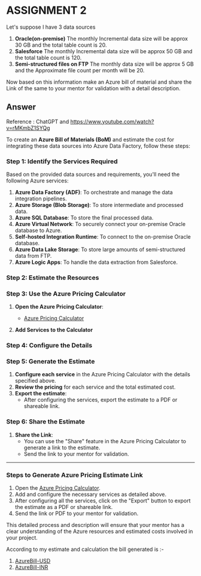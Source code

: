 # ASSIGNMENT 2

Let's suppose I have 3 data sources 
1) **Oracle(on-premise)** The monthly Incremental data size will be approx 30 GB and the total table count is 20. 
2) **Salesforce** The monthly Incremental data size will be approx 50 GB and the total table count is 120. 
3) **Semi-structured files on FTP** The monthly data size will be approx 5 GB and the Approximate file count per month will be 20.

Now based on this information make an Azure bill of material and share the Link of the same to your mentor for validation with a detail description.

## Answer

Reference : ChatGPT and https://www.youtube.com/watch?v=rMKmbZ1SYQg

To create an **Azure Bill of Materials (BoM)** and estimate the cost for integrating these data sources into Azure Data Factory, follow these steps:

### Step 1: Identify the Services Required

Based on the provided data sources and requirements, you'll need the following Azure services:

1. **Azure Data Factory (ADF)**: To orchestrate and manage the data integration pipelines.
2. **Azure Storage (Blob Storage)**: To store intermediate and processed data.
3. **Azure SQL Database**: To store the final processed data.
4. **Azure Virtual Network**: To securely connect your on-premise Oracle database to Azure.
5. **Self-hosted Integration Runtime**: To connect to the on-premise Oracle database.
6. **Azure Data Lake Storage**: To store large amounts of semi-structured data from FTP.
7. **Azure Logic Apps**: To handle the data extraction from Salesforce.

### Step 2: Estimate the Resources

### Step 3: Use the Azure Pricing Calculator

1. **Open the Azure Pricing Calculator**:
   - [Azure Pricing Calculator](https://azure.microsoft.com/en-us/pricing/calculator/)

2. **Add Services to the Calculator**

### Step 4: Configure the Details


### Step 5: Generate the Estimate

1. **Configure each service** in the Azure Pricing Calculator with the details specified above.
2. **Review the pricing** for each service and the total estimated cost.
3. **Export the estimate**:
   - After configuring the services, export the estimate to a PDF or shareable link.

### Step 6: Share the Estimate

1. **Share the Link**:
   - You can use the "Share" feature in the Azure Pricing Calculator to generate a link to the estimate.
   - Send the link to your mentor for validation.


---

### Steps to Generate Azure Pricing Estimate Link

1. Open the [Azure Pricing Calculator](https://azure.microsoft.com/en-us/pricing/calculator/).
2. Add and configure the necessary services as detailed above.
3. After configuring all the services, click on the "Export" button to export the estimate as a PDF or shareable link.
4. Send the link or PDF to your mentor for validation.

This detailed process and description will ensure that your mentor has a clear understanding of the Azure resources and estimated costs involved in your project.

According to my estimate and calculation the bill generated is :-

1. [AzureBill-USD](./ExportedEstimate_USD.xlsx)
2. [AzureBill-INR](./ExportedEstimate_INR.xlsx)
